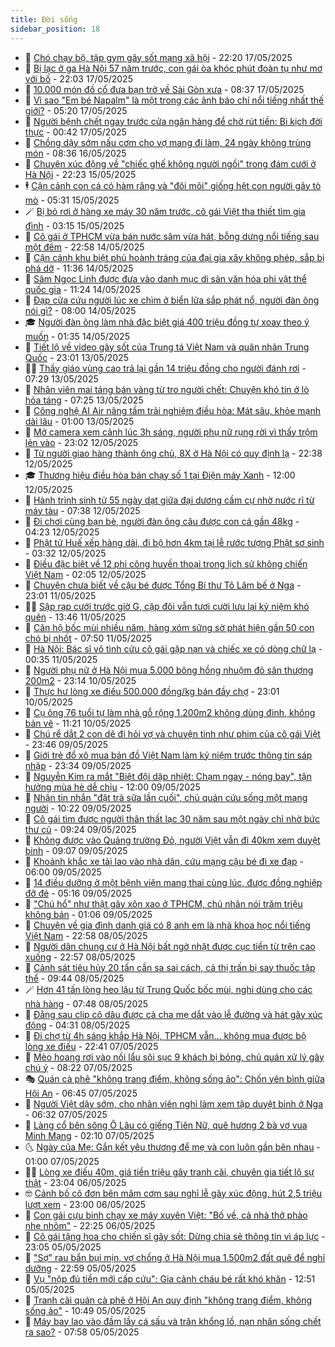 ```yaml
---
title: Đời sống
sidebar_position: 18
---
```


<!-- dantri-doi-song:START -->
- 🥳 [Chó chạy bộ, tập gym gây sốt mạng xã hội](https://dantri.com.vn/doi-song/cho-chay-bo-tap-gym-gay-sot-mang-xa-hoi-20250517210354503.htm) - 22:20 17/05/2025
- 🌁 [Bị lạc ở ga Hà Nội 57 năm trước, con gái òa khóc phút đoàn tụ như mơ với bố](https://dantri.com.vn/doi-song/bi-lac-o-ga-ha-noi-57-nam-truoc-con-gai-oa-khoc-phut-doan-tu-nhu-mo-voi-bo-20250517214204833.htm) - 22:03 17/05/2025
- 👀 [10.000 món đồ cổ đưa bạn trở về Sài Gòn xưa](https://dantri.com.vn/du-lich/10000-mon-do-co-dua-ban-tro-ve-sai-gon-xua-20250515204827651.htm) - 08:37 17/05/2025
- 🐻 [Vì sao &quot;Em bé Napalm&quot; là một trong các ảnh báo chí nổi tiếng nhất thế giới?](https://dantri.com.vn/doi-song/vi-sao-em-be-napalm-la-mot-trong-cac-anh-bao-chi-noi-tieng-nhat-the-gioi-20250517120135419.htm) - 05:20 17/05/2025
- 🦅 [Người bệnh chết ngay trước cửa ngân hàng để chờ rút tiền: Bi kịch đời thực](https://dantri.com.vn/doi-song/nguoi-benh-chet-ngay-truoc-cua-ngan-hang-de-cho-rut-tien-bi-kich-doi-thuc-20250516152357807.htm) - 00:42 17/05/2025
- 🦩 [Chồng dậy sớm nấu cơm cho vợ mang đi làm, 24 ngày không trùng món](https://dantri.com.vn/doi-song/chong-day-som-nau-com-cho-vo-mang-di-lam-24-ngay-khong-trung-mon-20250514193303478.htm) - 08:36 16/05/2025
- 🦏 [Chuyện xúc động về &quot;chiếc ghế không người ngồi&quot; trong đám cưới ở Hà Nội](https://dantri.com.vn/doi-song/chuyen-xuc-dong-ve-chiec-ghe-khong-nguoi-ngoi-trong-dam-cuoi-o-ha-noi-20250515105303024.htm) - 22:23 15/05/2025
- 🕴 [Cận cảnh con cá có hàm răng và &quot;đôi môi&quot; giống hệt con người gây tò mò](https://dantri.com.vn/doi-song/can-canh-con-ca-co-ham-rang-va-doi-moi-giong-het-con-nguoi-gay-to-mo-20250515100248459.htm) - 05:31 15/05/2025
- 🪄 [Bị bỏ rơi ở hàng xe máy 30 năm trước, cô gái Việt tha thiết tìm gia đình](https://dantri.com.vn/doi-song/bi-bo-roi-o-hang-xe-may-30-nam-truoc-co-gai-viet-tha-thiet-tim-gia-dinh-20250515092749951.htm) - 03:15 15/05/2025
- 🚦 [Cô gái ở TPHCM vừa bán nước sâm vừa hát, bỗng dưng nổi tiếng sau một đêm](https://dantri.com.vn/doi-song/co-gai-o-tphcm-vua-ban-nuoc-sam-vua-hat-bong-dung-noi-tieng-sau-mot-dem-20250514141800869.htm) - 22:58 14/05/2025
- 🤔 [Cận cảnh khu biệt phủ hoành tráng của đại gia xây không phép, sắp bị phá dỡ](https://dantri.com.vn/doi-song/can-canh-khu-biet-phu-hoanh-trang-cua-dai-gia-xay-khong-phep-sap-bi-pha-do-20250514134731380.htm) - 11:36 14/05/2025
- 🚦 [Sâm Ngọc Linh được đưa vào danh mục di sản văn hóa phi vật thể quốc gia](https://dantri.com.vn/doi-song/sam-ngoc-linh-duoc-dua-vao-danh-muc-di-san-van-hoa-phi-vat-the-quoc-gia-20250514163243578.htm) - 11:24 14/05/2025
- 🐎 [Đạp cửa cứu người lúc xe chìm ở biển lửa sắp phát nổ, người đàn ông nói gì?](https://dantri.com.vn/doi-song/dap-cua-cuu-nguoi-luc-xe-chim-o-bien-lua-sap-phat-no-nguoi-dan-ong-noi-gi-20250514132815477.htm) - 08:00 14/05/2025
- 🎓 [Người đàn ông làm nhà đặc biệt giá 400 triệu đồng tự xoay theo ý muốn](https://dantri.com.vn/doi-song/nguoi-dan-ong-lam-nha-dac-biet-gia-400-trieu-dong-tu-xoay-theo-y-muon-20250513211015197.htm) - 01:35 14/05/2025
- 🐘 [Tiết lộ về video gây sốt của Trung tá Việt Nam và quân nhân Trung Quốc](https://dantri.com.vn/doi-song/tiet-lo-ve-video-gay-sot-cua-trung-ta-viet-nam-va-quan-nhan-trung-quoc-20250512160717998.htm) - 23:01 13/05/2025
- 🧑‍🏫 [Thầy giáo vùng cao trả lại gần 14 triệu đồng cho người đánh rơi](https://dantri.com.vn/doi-song/thay-giao-vung-cao-tra-lai-gan-14-trieu-dong-cho-nguoi-danh-roi-20250513104448665.htm) - 07:29 13/05/2025
- 🦒 [Nhân viên mai táng bán vàng từ tro người chết: Chuyện khó tin ở lò hỏa táng](https://dantri.com.vn/doi-song/nhan-vien-mai-tang-ban-vang-tu-tro-nguoi-chet-chuyen-kho-tin-o-lo-hoa-tang-20250513110223800.htm) - 07:25 13/05/2025
- 🧰 [Công nghệ AI Air nâng tầm trải nghiệm điều hòa: Mát sâu, khỏe mạnh dài lâu](https://dantri.com.vn/doi-song/cong-nghe-ai-air-nang-tam-trai-nghiem-dieu-hoa-mat-sau-khoe-manh-dai-lau-20250512185539954.htm) - 01:00 13/05/2025
- 🧐 [Mở camera xem cảnh lúc 3h sáng, người phụ nữ rụng rời vì thấy trộm lẻn vào](https://dantri.com.vn/doi-song/mo-camera-xem-canh-luc-3h-sang-nguoi-phu-nu-rung-roi-vi-thay-trom-len-vao-20250512112348853.htm) - 23:02 12/05/2025
- 🌮 [Từ người giao hàng thành ông chủ, 8X ở Hà Nội có quy định lạ](https://dantri.com.vn/doi-song/tu-nguoi-giao-hang-thanh-ong-chu-8x-o-ha-noi-co-quy-dinh-la-20250512153914250.htm) - 22:38 12/05/2025
- 🎓 [Thương hiệu điều hòa bán chạy số 1 tại Điện máy Xanh](https://dantri.com.vn/doi-song/thuong-hieu-dieu-hoa-ban-chay-so-1-tai-dien-may-xanh-20250512181125622.htm) - 12:00 12/05/2025
- 🚀 [Hành trình sinh tử 55 ngày dạt giữa đại dương cầm cự nhờ nước rỉ từ máy tàu](https://dantri.com.vn/doi-song/hanh-trinh-sinh-tu-55-ngay-dat-giua-dai-duong-cam-cu-nho-nuoc-ri-tu-may-tau-20250511205031481.htm) - 07:38 12/05/2025
- 🤖 [Đi chơi cùng bạn bè, người đàn ông câu được con cá gần 48kg](https://dantri.com.vn/doi-song/di-choi-cung-ban-be-nguoi-dan-ong-cau-duoc-con-ca-gan-48kg-20250512104657303.htm) - 04:23 12/05/2025
- 🤩 [Phật tử Huế xếp hàng dài, đi bộ hơn 4km tại lễ rước tượng Phật sơ sinh](https://dantri.com.vn/doi-song/phat-tu-hue-xep-hang-dai-di-bo-hon-4km-tai-le-ruoc-tuong-phat-so-sinh-20250512005745264.htm) - 03:32 12/05/2025
- 👹 [Điều đặc biệt về 12 phi công huyền thoại trong lịch sử không chiến Việt Nam](https://dantri.com.vn/doi-song/dieu-dac-biet-ve-12-phi-cong-huyen-thoai-trong-lich-su-khong-chien-viet-nam-20250510204615057.htm) - 02:05 12/05/2025
- 🦩 [Chuyện chưa biết về cậu bé được Tổng Bí thư Tô Lâm bế ở Nga](https://dantri.com.vn/doi-song/chuyen-chua-biet-ve-cau-be-duoc-tong-bi-thu-to-lam-be-o-nga-20250511182056152.htm) - 23:01 11/05/2025
- 🧑‍🏫 [Sập rạp cưới trước giờ G, cặp đôi vẫn tươi cười lưu lại kỷ niệm khó quên](https://dantri.com.vn/doi-song/sap-rap-cuoi-truoc-gio-g-cap-doi-van-tuoi-cuoi-luu-lai-ky-niem-kho-quen-20250511195001734.htm) - 13:46 11/05/2025
- 🌈 [Căn hộ bốc mùi nhiều năm, hàng xóm sững sờ phát hiện gần 50 con chó bị nhốt](https://dantri.com.vn/doi-song/can-ho-boc-mui-nhieu-nam-hang-xom-sung-so-phat-hien-gan-50-con-cho-bi-nhot-20250511112455098.htm) - 07:50 11/05/2025
- 💃 [Hà Nội: Bác sĩ vô tình cứu cô gái gặp nạn và chiếc xe có dòng chữ lạ](https://dantri.com.vn/doi-song/ha-noi-bac-si-vo-tinh-cuu-co-gai-gap-nan-va-chiec-xe-co-dong-chu-la-20250510212403189.htm) - 00:35 11/05/2025
- 💂 [Người phụ nữ ở Hà Nội mua 5.000 bông hồng nhuộm đỏ sân thượng 200m2](https://dantri.com.vn/doi-song/nguoi-phu-nu-o-ha-noi-mua-5000-bong-hong-nhuom-do-san-thuong-200m2-20250506102931014.htm) - 23:14 10/05/2025
- 🦏 [Thực hư lòng xe điếu 500.000 đồng/kg bán đầy chợ](https://dantri.com.vn/doi-song/thuc-hu-long-xe-dieu-500000-dongkg-ban-day-cho-20250507221233003.htm) - 23:01 10/05/2025
- 🤡 [Cụ ông 76 tuổi tự làm nhà gỗ rộng 1.200m2 không dùng đinh, không bản vẽ](https://dantri.com.vn/doi-song/cu-ong-76-tuoi-tu-lam-nha-go-rong-1200m2-khong-dung-dinh-khong-ban-ve-20250510162545076.htm) - 11:21 10/05/2025
- 🫶 [Chú rể dắt 2 con dê đi hỏi vợ và chuyện tình như phim của cô gái Việt](https://dantri.com.vn/doi-song/chu-re-dat-2-con-de-di-hoi-vo-va-chuyen-tinh-nhu-phim-cua-co-gai-viet-20250508203452566.htm) - 23:46 09/05/2025
- 💪 [Giới trẻ đổ xô mua bản đồ Việt Nam làm kỷ niệm trước thông tin sáp nhập](https://dantri.com.vn/doi-song/gioi-tre-do-xo-mua-ban-do-viet-nam-lam-ky-niem-truoc-thong-tin-sap-nhap-20250507223833132.htm) - 23:34 09/05/2025
- 🦅 [Nguyễn Kim ra mắt &quot;Biệt đội dập nhiệt: Chạm ngay - nóng bay&quot;, tận hưởng mùa hè dễ chịu](https://dantri.com.vn/doi-song/nguyen-kim-ra-mat-biet-doi-dap-nhiet-cham-ngay-nong-bay-tan-huong-mua-he-de-chiu-20250509182308516.htm) - 12:00 09/05/2025
- 🧠 [Nhận tin nhắn &quot;đặt trà sữa lần cuối&quot;, chủ quán cứu sống một mạng người](https://dantri.com.vn/doi-song/nhan-tin-nhan-dat-tra-sua-lan-cuoi-chu-quan-cuu-song-mot-mang-nguoi-20250509121719372.htm) - 10:22 09/05/2025
- 🦅 [Cô gái tìm được người thân thất lạc 30 năm sau một ngày chỉ nhờ bức thư cũ](https://dantri.com.vn/doi-song/co-gai-tim-duoc-nguoi-than-that-lac-30-nam-sau-mot-ngay-chi-nho-buc-thu-cu-20250508120008370.htm) - 09:24 09/05/2025
- 💪 [Không được vào Quảng trường Đỏ, người Việt vẫn đi 40km xem duyệt binh](https://dantri.com.vn/doi-song/khong-duoc-vao-quang-truong-do-nguoi-viet-van-di-40km-xem-duyet-binh-20250509154058228.htm) - 09:07 09/05/2025
- 🧐 [Khoảnh khắc xe tải lao vào nhà dân, cứu mạng cậu bé đi xe đạp](https://dantri.com.vn/doi-song/khoanh-khac-xe-tai-lao-vao-nha-dan-cuu-mang-cau-be-di-xe-dap-20250508181331196.htm) - 06:00 09/05/2025
- 👀 [14 điều dưỡng ở một bệnh viện mang thai cùng lúc, được đồng nghiệp đỡ đẻ](https://dantri.com.vn/doi-song/14-dieu-duong-o-mot-benh-vien-mang-thai-cung-luc-duoc-dong-nghiep-do-de-20250509115948440.htm) - 05:16 09/05/2025
- 🎉 [&quot;Chú hổ&quot; như thật gây xôn xao ở TPHCM, chủ nhân nói trăm triệu không bán](https://dantri.com.vn/doi-song/chu-ho-nhu-that-gay-xon-xao-o-tphcm-chu-nhan-noi-tram-trieu-khong-ban-20250507155639591.htm) - 01:06 09/05/2025
- 💂 [Chuyện về gia đình danh giá có 8 anh em là nhà khoa học nổi tiếng Việt Nam](https://dantri.com.vn/doi-song/chuyen-ve-gia-dinh-danh-gia-co-8-anh-em-la-nha-khoa-hoc-noi-tieng-viet-nam-20250506233343544.htm) - 22:58 08/05/2025
- 🚀 [Người dân chung cư ở Hà Nội bất ngờ nhặt được cục tiền từ trên cao xuống](https://dantri.com.vn/doi-song/nguoi-dan-chung-cu-o-ha-noi-bat-ngo-nhat-duoc-cuc-tien-tu-tren-cao-xuong-20250508164303832.htm) - 22:57 08/05/2025
- 👹 [Cảnh sát tiêu hủy 20 tấn cần sa sai cách, cả thị trấn bị say thuốc tập thể](https://dantri.com.vn/doi-song/canh-sat-tieu-huy-20-tan-can-sa-sai-cach-ca-thi-tran-bi-say-thuoc-tap-the-20250508163404743.htm) - 09:44 08/05/2025
- 🪄 [Hơn 41 tấn lòng heo lậu từ Trung Quốc bốc mùi, nghi dùng cho các nhà hàng](https://dantri.com.vn/doi-song/hon-41-tan-long-heo-lau-tu-trung-quoc-boc-mui-nghi-dung-cho-cac-nha-hang-20250508113835844.htm) - 07:48 08/05/2025
- 🌁 [Đằng sau clip cô dâu được cả cha mẹ dắt vào lễ đường và hát gây xúc động](https://dantri.com.vn/doi-song/dang-sau-clip-co-dau-duoc-ca-cha-me-dat-vao-le-duong-va-hat-gay-xuc-dong-20250507164115868.htm) - 04:31 08/05/2025
- 🌋 [Đi chợ từ 4h sáng khắp Hà Nội, TPHCM vẫn... không mua được bộ lòng xe điếu](https://dantri.com.vn/doi-song/di-cho-tu-4h-sang-khap-ha-noi-tphcm-van-khong-mua-duoc-bo-long-xe-dieu-20250507112536992.htm) - 22:41 07/05/2025
- 🦆 [Mèo hoang rơi vào nồi lẩu sôi sục 9 khách bị bỏng, chủ quán xử lý gây chú ý](https://dantri.com.vn/doi-song/meo-hoang-roi-vao-noi-lau-soi-suc-9-khach-bi-bong-chu-quan-xu-ly-gay-chu-y-20250505141832702.htm) - 08:22 07/05/2025
- 🎭 [Quán cà phê &quot;không trang điểm, không sống ảo&quot;: Chốn yên bình giữa Hội An](https://dantri.com.vn/doi-song/quan-ca-phe-khong-trang-diem-khong-song-ao-chon-yen-binh-giua-hoi-an-20250507101429292.htm) - 06:45 07/05/2025
- 🤡 [Người Việt dậy sớm, cho nhân viên nghỉ làm xem tập duyệt binh ở Nga](https://dantri.com.vn/doi-song/nguoi-viet-day-som-cho-nhan-vien-nghi-lam-xem-tap-duyet-binh-o-nga-20250507112810723.htm) - 06:32 07/05/2025
- 🦩 [Làng cổ bên sông Ô Lâu có giếng Tiên Nữ, quê hương 2 bà vợ vua Minh Mạng](https://dantri.com.vn/doi-song/lang-co-ben-song-o-lau-co-gieng-tien-nu-que-huong-2-ba-vo-vua-minh-mang-20250503172228852.htm) - 02:10 07/05/2025
- 🌜 [Ngày của Mẹ: Gắn kết yêu thương để mẹ và con luôn gần bên nhau](https://dantri.com.vn/doi-song/ngay-cua-me-gan-ket-yeu-thuong-de-me-va-con-luon-gan-ben-nhau-20250507000305101.htm) - 01:00 07/05/2025
- 🧑‍🏫 [Lòng xe điếu 40m, giá tiền triệu gây tranh cãi, chuyên gia tiết lộ sự thật](https://dantri.com.vn/doi-song/long-xe-dieu-40m-gia-tien-trieu-gay-tranh-cai-chuyen-gia-tiet-lo-su-that-20250506171410780.htm) - 23:04 06/05/2025
- 🤓 [Cảnh bố cô đơn bên mâm cơm sau nghỉ lễ gây xúc động, hút 2,5 triệu lượt xem](https://dantri.com.vn/doi-song/canh-bo-co-don-ben-mam-com-sau-nghi-le-gay-xuc-dong-hut-25-trieu-luot-xem-20250505151652210.htm) - 23:00 06/05/2025
- 🤗 [Con gái cựu binh chạy xe máy xuyên Việt: &quot;Bố về, cả nhà thở phào nhẹ nhõm&quot;](https://dantri.com.vn/doi-song/con-gai-cuu-binh-chay-xe-may-xuyen-viet-bo-ve-ca-nha-tho-phao-nhe-nhom-20250506155833974.htm) - 22:25 06/05/2025
- 🦒 [Cô gái tặng hoa cho chiến sĩ gây sốt: Dừng chia sẻ thông tin vì áp lực](https://dantri.com.vn/doi-song/co-gai-tang-hoa-cho-chien-si-gay-sot-dung-chia-se-thong-tin-vi-ap-luc-20250505194832448.htm) - 23:05 05/05/2025
- 💂 [&quot;Sợ&quot; rau bẩn bụi mịn, vợ chồng ở Hà Nội mua 1.500m2 đất quê để nghỉ dưỡng](https://dantri.com.vn/doi-song/so-rau-ban-bui-min-vo-chong-o-ha-noi-mua-1500m2-dat-que-de-nghi-duong-20250416150226710.htm) - 22:59 05/05/2025
- 🚀 [Vụ &quot;nộp đủ tiền mới cấp cứu&quot;: Gia cảnh cháu bé rất khó khăn](https://dantri.com.vn/doi-song/vu-nop-du-tien-moi-cap-cuu-gia-canh-chau-be-rat-kho-khan-20250505183427845.htm) - 12:51 05/05/2025
- 🐲 [Tranh cãi quán cà phê ở Hội An quy định &quot;không trang điểm, không sống ảo&quot;](https://dantri.com.vn/doi-song/tranh-cai-quan-ca-phe-o-hoi-an-quy-dinh-khong-trang-diem-khong-song-ao-20250505163836451.htm) - 10:49 05/05/2025
- 🎡 [Máy bay lao vào đầm lầy cá sấu và trăn khổng lồ, nạn nhân sống chết ra sao?](https://dantri.com.vn/doi-song/may-bay-lao-vao-dam-lay-ca-sau-va-tran-khong-lo-nan-nhan-song-chet-ra-sao-20250505112848999.htm) - 07:58 05/05/2025<!-- dantri-doi-song:END -->
